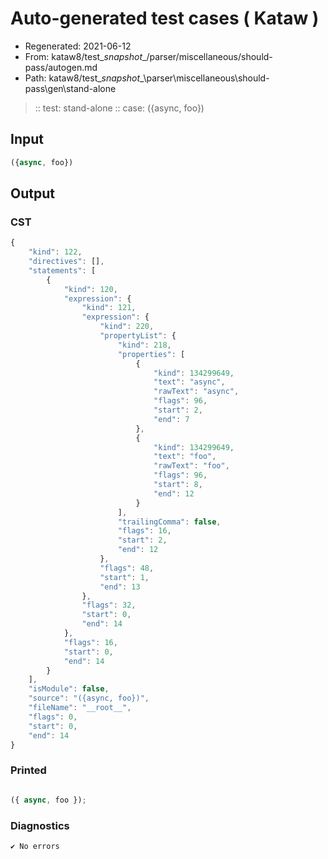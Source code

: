 # Auto-generated test cases ( Kataw )
- Regenerated: 2021-06-12
- From: kataw8/test\__snapshot__/parser/miscellaneous/should-pass/autogen.md
- Path: kataw8/test\__snapshot__\parser\miscellaneous\should-pass\gen\stand-alone
> :: test: stand-alone
> :: case: ({async, foo})
## Input

`````js
({async, foo})
`````
## Output

### CST

```javascript
{
    "kind": 122,
    "directives": [],
    "statements": [
        {
            "kind": 120,
            "expression": {
                "kind": 121,
                "expression": {
                    "kind": 220,
                    "propertyList": {
                        "kind": 218,
                        "properties": [
                            {
                                "kind": 134299649,
                                "text": "async",
                                "rawText": "async",
                                "flags": 96,
                                "start": 2,
                                "end": 7
                            },
                            {
                                "kind": 134299649,
                                "text": "foo",
                                "rawText": "foo",
                                "flags": 96,
                                "start": 8,
                                "end": 12
                            }
                        ],
                        "trailingComma": false,
                        "flags": 16,
                        "start": 2,
                        "end": 12
                    },
                    "flags": 48,
                    "start": 1,
                    "end": 13
                },
                "flags": 32,
                "start": 0,
                "end": 14
            },
            "flags": 16,
            "start": 0,
            "end": 14
        }
    ],
    "isModule": false,
    "source": "({async, foo})",
    "fileName": "__root__",
    "flags": 0,
    "start": 0,
    "end": 14
}
```

### Printed

```javascript

({ async, foo });
```

### Diagnostics

```javascript
✔ No errors
```

